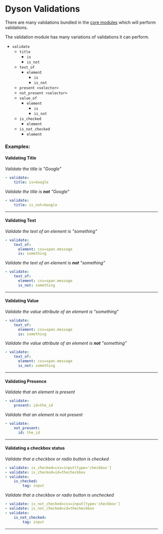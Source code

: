 Dyson Validations
=================

There are many validations bundled in the [core modules](https://github.com/dynamictivity/dyson-modules-core)
which will perform validations.

The validation module has many variations of validations it can perform.

- `validate`
    - `title`
        - `is`
        - `is_not`
    - `text_of`
        - `element`
            - `is`
            - `is_not`
    - `present <selector>`
    - `not_present <selector>`
    - `value_of`
        - `element`
            - `is`
            - `is_not`
    - `is_checked`
        - `element`
    - `is_not_checked`
        - `element`

### Examples:

#### Validating Title

*Validate the title is "Google"*

```yaml
- validate:
    title: is=Google
```

*Validate the title is **not** "Google"*

```yaml
- validate:
    title: is_not=Google
```

---

#### Validating Text

*Validate the text of an element is "something"*

```yaml
- validate:
    text_of:
      element: css=span.message
      is: something
```

*Validate the text of an element is **not** "something"*

```yaml
- validate:
    text_of:
      element: css=span.message
      is_not: something
```

---

#### Validating Value

*Validate the value attribute of an element is "something"*

```yaml
- validate:
    text_of:
      element: css=span.message
      is: something
```

*Validate the value attribute of an element is **not** "something"*

```yaml
- validate:
    text_of:
      element: css=span.message
      is_not: something
```

---

#### Validating Presence

*Validate that an element is present*

```yaml
- validate:
    present: id=the_id
```

*Validate that an element is not present*

```yaml
- validate:
    not_present: 
      id: the_id
```

---

#### Validating a checkbox status

*Validate that a checkbox or radio button is checked*

```yaml
- validate: is_checked=css=input[type='checkbox']
- validate: is_checked=id=thecheckbox
- validate:
    is_checked:
        tag: input
```

*Validate that a checkbox or radio button is unchecked*

```yaml
- validate: is_not_checked=css=input[type='checkbox']
- validate: is_not_checked=id=thecheckbox
- validate:
    is_not_checked:
        tag: input
```

---
